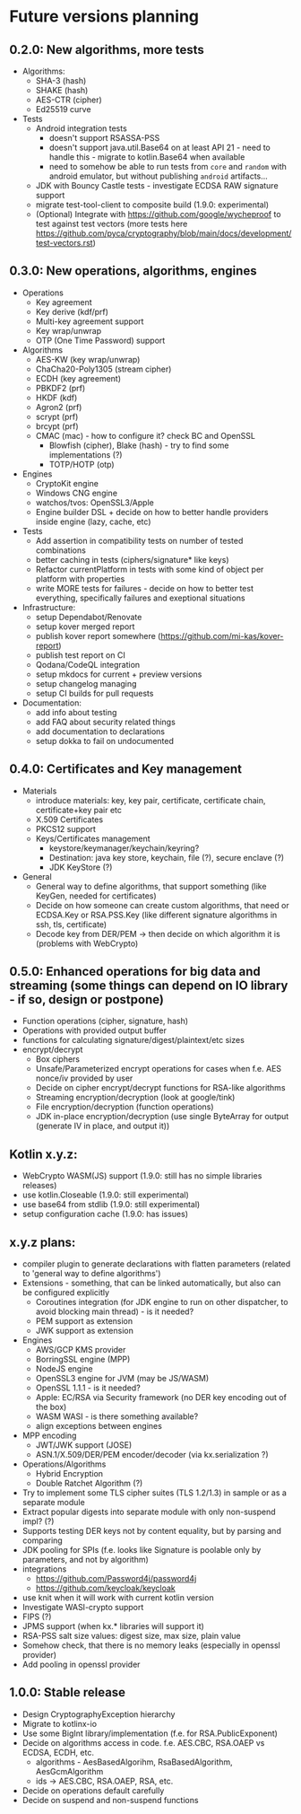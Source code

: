 # Future versions planning

## 0.2.0: New algorithms, more tests

* Algorithms:
    * SHA-3 (hash)
    * SHAKE (hash)
    * AES-CTR (cipher)
    * Ed25519 curve
* Tests
    * Android integration tests
        * doesn't support RSASSA-PSS
        * doesn't support java.util.Base64 on at least API 21 - need to handle this - migrate to kotlin.Base64 when available
        * need to somehow be able to run tests from `core` and `random` with android emulator,
          but without publishing `android` artifacts...
    * JDK with Bouncy Castle tests - investigate ECDSA RAW signature support
    * migrate test-tool-client to composite build (1.9.0: experimental)
    * (Optional) Integrate with https://github.com/google/wycheproof to test against test vectors
      (more tests here https://github.com/pyca/cryptography/blob/main/docs/development/test-vectors.rst)

## 0.3.0: New operations, algorithms, engines

* Operations
    * Key agreement
    * Key derive (kdf/prf)
    * Multi-key agreement support
    * Key wrap/unwrap
    * OTP (One Time Password) support
* Algorithms
    * AES-KW (key wrap/unwrap)
    * ChaCha20-Poly1305 (stream cipher)
    * ECDH (key agreement)
    * PBKDF2 (prf)
    * HKDF (kdf)
    * Agron2 (prf)
    * scrypt (prf)
    * brcypt (prf)
  * CMAC (mac) - how to configure it? check BC and OpenSSL
    * Blowfish (cipher), Blake (hash) - try to find some implementations (?)
    * TOTP/HOTP (otp)
* Engines
    * CryptoKit engine
    * Windows CNG engine
    * watchos/tvos: OpenSSL3/Apple
    * Engine builder DSL + decide on how to better handle providers inside engine (lazy, cache, etc)
* Tests
    * Add assertion in compatibility tests on number of tested combinations
    * better caching in tests (ciphers/signature* like keys)
    * Refactor currentPlatform in tests with some kind of object per platform with properties
    * write MORE tests for failures - decide on how to better test everything, specifically failures and exeptional situations
* Infrastructure:
    * setup Dependabot/Renovate
    * setup kover merged report
    * publish kover report somewhere (https://github.com/mi-kas/kover-report)
    * publish test report on CI
    * Qodana/CodeQL integration
    * setup mkdocs for current + preview versions
    * setup changelog managing
    * setup CI builds for pull requests
* Documentation:
    * add info about testing
    * add FAQ about security related things
    * add documentation to declarations
    * setup dokka to fail on undocumented

## 0.4.0: Certificates and Key management

* Materials
    * introduce materials: key, key pair, certificate, certificate chain, certificate+key pair etc
    * X.509 Certificates
    * PKCS12 support
    * Keys/Certificates management
        * keystore/keymanager/keychain/keyring?
        * Destination: java key store, keychain, file (?), secure enclave (?)
        * JDK KeyStore (?)
* General
    * General way to define algorithms, that support something (like KeyGen, needed for certificates)
    * Decide on how someone can create custom algorithms, that need or ECDSA.Key or RSA.PSS.Key
      (like different signature algorithms in ssh, tls, certificate)
    * Decode key from DER/PEM -> then decide on which algorithm it is (problems with WebCrypto)

## 0.5.0: Enhanced operations for big data and streaming (some things can depend on IO library - if so, design or postpone)

* Function operations (cipher, signature, hash)
* Operations with provided output buffer
* functions for calculating signature/digest/plaintext/etc sizes
* encrypt/decrypt
    * Box ciphers
    * Unsafe/Parameterized encrypt operations for cases when f.e. AES nonce/iv provided by user
    * Decide on cipher encrypt/decrypt functions for RSA-like algorithms
    * Streaming encryption/decryption (look at google/tink)
    * File encryption/decryption (function operations)
    * JDK in-place encryption/decryption (use single ByteArray for output (generate IV in place, and output it))

## Kotlin x.y.z:

* WebCrypto WASM(JS) support (1.9.0: still has no simple libraries releases)
* use kotlin.Closeable (1.9.0: still experimental)
* use base64 from stdlib (1.9.0: still experimental)
* setup configuration cache (1.9.0: has issues)

## x.y.z plans:

* compiler plugin to generate declarations with flatten parameters (related to 'general way to define algorithms')
* Extensions - something, that can be linked automatically, but also can be configured explicitly
    * Coroutines integration (for JDK engine to run on other dispatcher, to avoid blocking main thread) - is it needed?
    * PEM support as extension
    * JWK support as extension
* Engines
    * AWS/GCP KMS provider
    * BorringSSL engine (MPP)
    * NodeJS engine
    * OpenSSL3 engine for JVM (may be JS/WASM)
    * OpenSSL 1.1.1 - is it needed?
    * Apple: EC/RSA via Security framework (no DER key encoding out of the box)
  * WASM WASI - is there something available?
  * align exceptions between engines
* MPP encoding
    * JWT/JWK support (JOSE)
    * ASN.1/X.509/DER/PEM encoder/decoder (via kx.serialization ?)
* Operations/Algorithms
    * Hybrid Encryption
    * Double Ratchet Algorithm (?)
* Try to implement some TLS cipher suites (TLS 1.2/1.3) in sample or as a separate module
* Extract popular digests into separate module with only non-suspend impl? (?)
* Supports testing DER keys not by content equality, but by parsing and comparing
* JDK pooling for SPIs (f.e. looks like Signature is poolable only by parameters, and not by algorithm)
* integrations
    * https://github.com/Password4j/password4j
    * https://github.com/keycloak/keycloak
* use knit when it will work with current kotlin version
* Investigate WASI-crypto support
* FIPS (?)
* JPMS support (when kx.* libraries will support it)
* RSA-PSS salt size values: digest size, max size, plain value
* Somehow check, that there is no memory leaks (especially in openssl provider)
* Add pooling in openssl provider

## 1.0.0: Stable release

* Design CryptographyException hierarchy
* Migrate to kotlinx-io
* Use some BigInt library/implementation (f.e. for RSA.PublicExponent)
* Decide on algorithms access in code. f.e. AES.CBC, RSA.OAEP vs ECDSA, ECDH, etc.
    * algorithms - AesBasedAlgorihm, RsaBasedAlgorithm, AesGcmAlgorithm
    * ids -> AES.CBC, RSA.OAEP, RSA, etc.
* Decide on operations default carefully
* Decide on suspend and non-suspend functions
